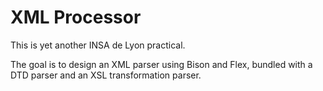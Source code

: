 # XML Processor

This is yet another INSA de Lyon practical.

The goal is to design an XML parser using Bison and Flex, bundled with a DTD
parser and an XSL transformation parser.
